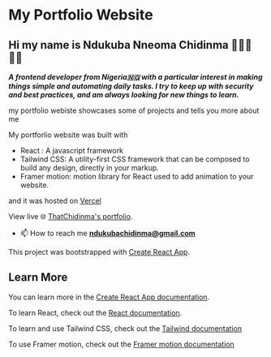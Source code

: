 # My Portfolio Website

## Hi my name is Ndukuba Nneoma Chidinma 👩🏿‍💻👋🏿

***A frontend developer from Nigeria🇳🇬 with a particular interest in making things simple and automating daily tasks. I try to keep up with security and best practices, and am always looking for new things to learn.***

my portfolio webiste showcases some of projects and tells you more about me

My portforlio website was built with 
- React : A javascript framework 
- Tailwind CSS: A utility-first CSS framework that can be composed to build any design, directly in your markup.
- Framer motion: motion library for React used to add animation to your website.

and it was hosted on [Vercel](https://vercel.com/home)

View live 🌐 [ThatChidinma's portfolio](https://thatchidinma-portfolio.vercel.app/).

- 📫 How to reach me **ndukubachidinma@gmail.com**


This project was bootstrapped with [Create React App](https://github.com/facebook/create-react-app).

## Learn More

You can learn more in the [Create React App documentation](https://facebook.github.io/create-react-app/docs/getting-started).

To learn React, check out the [React documentation](https://reactjs.org/).

To learn and use Tailwind CSS, check out the [Tailwind documentation](https://tailwindcss.com/docs/installation)

To use Framer motion, check out the [Framer motion documentation](https://www.framer.com/motion/introduction/)
